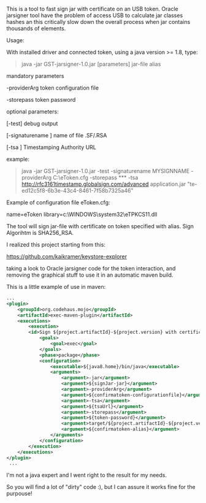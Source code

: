 This is a tool to fast sign jar with certificate on an USB token. 
Oracle jarsigner tool have the problem of access USB to calculate jar classes hashes an this critically slow down the overall process when jar contains thousands of elements.

Usage:

With installed driver and connected token, using a java version >= 1.8, type:

> java -jar GST-jarsigner-1.0.jar  [parameters] jar-file alias

mandatory parameters

-providerArg <file>                  token configuration file

-storepass <password>                token password

optional parameters:

[-test]                              debug output

[-signaturename <file>]              name of file .SF/.RSA

[-tsa <url>]                         Timestamping Authority URL

example:

>java -jar GST-jarsigner-1.0.jar  -test -signaturename MYSIGNNAME -providerArg C:\eToken.cfg -storepass *** -tsa http://rfc3161timestamp.globalsign.com/advanced application.jar "te-ed12c5f8-6b3e-43c4-8461-7f58b7325a46"

Example of configuration file eToken.cfg:

name=eToken
library=c:\WINDOWS\system32\eTPKCS11.dll

The tool will sign jar-file with certificate on token specified with alias. Sign Algorihtm is SHA256_RSA.

I realized this project starting from this:

https://github.com/kaikramer/keystore-explorer

taking a look to Oracle jarsigner code for the token interaction, and removing the graphical stuff to use it in an automatic maven build.

This is a little example of use in maven:

```xml
...
<plugin>
	<groupId>org.codehaus.mojo</groupId>
	<artifactId>exec-maven-plugin</artifactId>
	<executions>
		<execution>
		<id>Sign ${project.artifactId}-${project.version} with certificate on token</id>
			<goals>
				<goal>exec</goal>
			</goals>
			<phase>package</phase>
			<configuration>
				<executable>${java8.home}/bin/java</executable>
				<arguments>
					<argument>-jar</argument>
					<argument>${signJar-jar}</argument>
					<argument>-providerArg</argument>
					<argument>${confirmatoken-configurationfile}</argument>
					<argument>-tsa</argument>
					<argument>${tsaUrl}</argument>
					<argument>-storepass</argument>
					<argument>${token-password}</argument>
					<argument>target/${project.artifactId}-${project.version}.jar</argument>
					<argument>${confirmatoken-alias}</argument>
				</arguments>
			</configuration>
		</execution>
	</executions>
</plugin>
 ...
```

I'm not a java expert and I went right to the result for my needs.
 
So you will find a lot of "dirty" code :), but I can assure it works fine for the purpouse!

